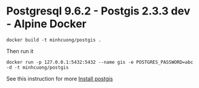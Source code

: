 # Postgresql 9.6.2 - Postgis 2.3.3 dev - Alpine Docker

```docker
docker build -t minhcuong/postgis .
```

Then run it
```docker
docker run -p 127.0.0.1:5432:5432 --name gis -e POSTGRES_PASSWORD=abc -d -t minhcuong/postgis
```

See this instruction for more
[Install postgis](http://postgis.net/docs/manual-3.3/postgis_installation.html#install_getting_source)
